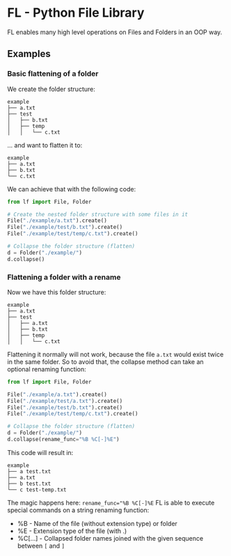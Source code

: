 # FL - Python File Library
FL enables many high level operations on Files and Folders in an OOP way.

## Examples

### Basic flattening of a folder

We create the folder structure:
```
example
├── a.txt
├── test
│   ├── b.txt
│   ├── temp
│   │   └── c.txt
```
... and want to flatten it to:
```
example
├── a.txt
├── b.txt
└── c.txt
```

We can achieve that with  the following code:

```python
from lf import File, Folder

# Create the nested folder structure with some files in it
File("./example/a.txt").create()
File("./example/test/b.txt").create()
File("./example/test/temp/c.txt").create()

# Collapse the folder structure (flatten)
d = Folder("./example/")
d.collapse()

```

### Flattening a folder with a rename

Now we have this folder structure:

```
example
├── a.txt
├── test
│   ├── a.txt
│   ├── b.txt
│   ├── temp
│   │   └── c.txt
```

Flattening it normally will not work, because the file `a.txt` would exist twice in the same folder. So to avoid that, the collapse method can take an optional renaming function:

```python
from lf import File, Folder

File("./example/a.txt").create()
File("./example/test/a.txt").create()
File("./example/test/b.txt").create()
File("./example/test/temp/c.txt").create()

# Collapse the folder structure (flatten)
d = Folder("./example/")
d.collapse(rename_func="%B %C[-]%E")

```
This code will result in:
```
example
├── a test.txt
├── a.txt
├── b test.txt
└── c test-temp.txt
```

The magic happens here: ```rename_func="%B %C[-]%E```
FL is able to execute special commands on a string renaming function:

 - %B - Name of the file (without extension type) or folder
 - %E - Extension type of the file (with .)
 - %C[...] - Collapsed folder names joined with the given sequence between `[` and `]`

